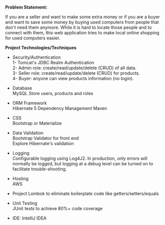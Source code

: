 **Problem Statement:**

If you are a seller and want to make some extra money or if you are a buyer and want to save some money by buying used computers from people that don't need them anymore.
While it is hard to locate those people and to connect with them, this web application tries to make local online shopping for used computers easier. 

**Project Technologies/Techniques**
* Security/Authentication\
1- Tomcat's JDBC Realm Authentication\
2- Admin role: create/read/update/delete (CRUD) of all data.\
3- Seller role: create/read/update/delete (CRUD) for products.\
4- Buyer: anyone can view products information (no login).
* Database\
MySQL Store users, products and roles

* ORM Framework\
Hibernate 5
Dependency Management
Maven
* CSS\
Bootstrap or Materialize
* Data Validation\
Bootstrap Validator for front end\
Explore Hibernate's validation
* Logging\
Configurable logging using Log4J2. In production, only errors will normally be logged, but logging at a debug level can be turned on to facilitate trouble-shooting.
* Hosting\
AWS

* Project Lombok to eliminate boilerplate code like getters/setters/equals
* Unit Testing\
JUnit tests to achieve 80%+ code coverage
* IDE: IntelliJ IDEA


